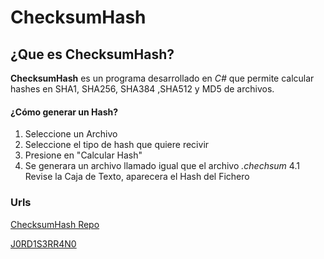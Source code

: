 # ChecksumHash
## ¿Que es ChecksumHash?
**ChecksumHash** es un programa desarrollado en *C#* que permite calcular hashes en SHA1, SHA256, SHA384 ,SHA512 y MD5 de archivos.
#### ¿Cómo generar un Hash?
1. Seleccione un Archivo  
2. Seleccione el tipo de hash que quiere recivir
3. Presione en "Calcular Hash"
4. Se generara un archivo llamado igual que el archivo *.chechsum* 
4.1 Revise la Caja de Texto, aparecera el Hash del Fichero

### Urls
[ChecksumHash Repo](github.com/j0rd1s3rr4n0/checksumhash)


[J0RD1S3RR4N0](github.com/j0rd1s3rr4n0)